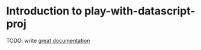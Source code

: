 # Introduction to play-with-datascript-proj

TODO: write [great documentation](http://jacobian.org/writing/what-to-write/)

